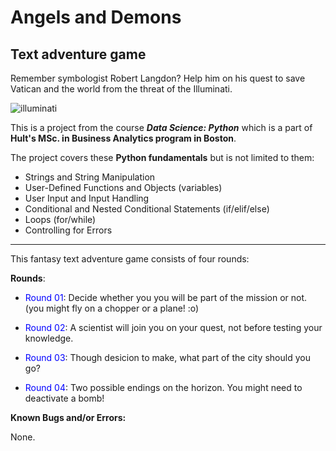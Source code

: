 # Angels and Demons
## Text adventure game

Remember symbologist Robert Langdon? Help him on his quest to save Vatican and the world from the threat of the Illuminati.

![illuminati](https://github.com/christianromero90/text_adventure_game/Angels-and-Demons_JohnLangdon.gif?raw=true)


This is a project from the course ***Data Science: Python*** which is a part of **Hult's MSc. in Business Analytics program in Boston**.

The project covers these **Python fundamentals** but is not limited to them:

- Strings and String Manipulation
- User-Defined Functions and Objects (variables)
- User Input and Input Handling
- Conditional and Nested Conditional Statements (if/elif/else)
- Loops (for/while)
- Controlling for Errors

---

This fantasy text adventure game consists of four rounds:

<b>Rounds</b>:

- <font color='blue'>Round 01</font>: Decide whether you you will be part of the mission or not. (you might fly on a chopper or a plane! :o)

- <font color='blue'>Round 02</font>: A scientist will join you on your quest, not before testing your knowledge.

- <font color='blue'>Round 03</font>: Though desicion to make, what part of the city should you go?

- <font color='blue'>Round 04</font>: Two possible endings on the horizon. You might need to deactivate a bomb!


<b>Known Bugs and/or Errors:</b>

None.
